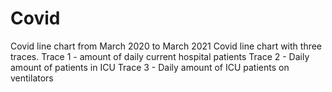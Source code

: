 # Covid
Covid line chart from March 2020 to March 2021
Covid line chart with three traces.
Trace 1 - amount of daily current hospital patients
Trace 2 - Daily amount of patients in ICU
Trace 3 - Daily amount of ICU patients on ventilators

